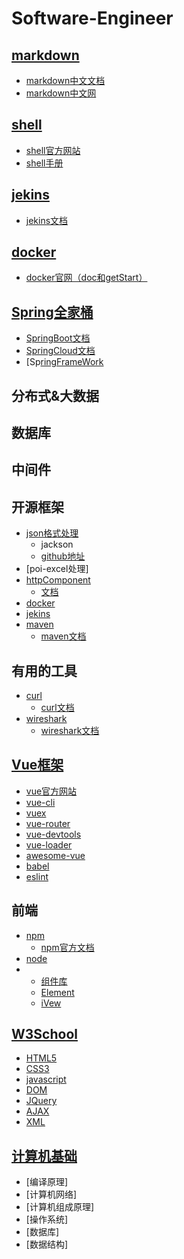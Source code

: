 # Software-Engineer
## [markdown](./markdown)
- [markdown中文文档](https://markdown-zh.readthedocs.io/en/latest/blockelements/)
- [markdown中文网](http://markdown.p2hp.com/basic-syntax/)
## [shell](./shell)
- [shell官方网站](https://www.shell.com/)
- [shell手册](http://shouce.jb51.net/shell/)
## [jekins](./jekins)
- [jekins文档](https://www.jenkins.io/zh/doc/)
## [docker](./docker)
- [docker官网（doc和getStart）](https://www.docker.com/) 
## [Spring全家桶](./spring)
- [SpringBoot文档](https://docs.spring.io/spring-boot/docs/current/reference/html/)
- [SpringCloud文档](https://docs.spring.io/spring-cloud/docs/current/reference/html/)
- [Sp[ringFrameWork](https://docs.spring.io/spring-framework/docs/current/reference/html/)
## 分布式&大数据
## 数据库
## 中间件
## 开源框架
  - [json格式处理](./jackson)
    - jackson   
    - [github地址](https://github.com/FasterXML/jackson-docs) 
  - [poi-excel处理]
  - [httpComponent](./httpComponent)
    - [文档](http://hc.apache.org/)   
  - [docker](./docker)
  - [jekins](./jekins)
  - [maven](./maven)
    - [maven文档]() 
## 有用的工具
  - [curl](./curl)
    - [curl文档](https://curl.se/)
  - [wireshark](./wireshark)
    - [wireshark文档](https://www.wireshark.org/docs/)  
## [Vue框架](./vue)
- [vue官方网站](https://cn.vuejs.org/v2/api/)
- [vue-cli](./vue/vue-cli)
- [vuex](./vue/vuex)
- [vue-router](./vue/vue-router)
- [vue-devtools](./vue/vue-devtools)
- [vue-loader](./vue/vue-loader)
- [awesome-vue](./vue/awesom-vue)
- [babel](./vue/babel)
- [eslint](./vue/eslint)
## 前端
- [npm](./npm)
  - [npm官方文档](https://docs.npmjs.com/) 
- [node](./node)
- - [组件库](./components)
  -  [Element](./components/element)
  -  [iVew](./components/iVew)
## [W3School](./W3)
- [HTML5](./W3/HTML5)
- [CSS3](./W3/CSS3)
- [javascript](./w3/javascript)
- [DOM](./w3/DOM)
- [JQuery](./w3/jQUery)
- [AJAX](./w3/AJAX)
- [XML](./w3/XML)
## [计算机基础](./计算机基础)
- [编译原理]
- [计算机网络]
- [计算机组成原理]
- [操作系统]
- [数据库]
- [数据结构]
